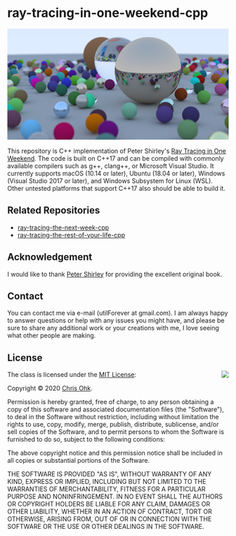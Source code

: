 # ray-tracing-in-one-weekend-cpp

<img src="./result.png" />

This repository is C++ implementation of Peter Shirley's [Ray Tracing in One Weekend](https://raytracing.github.io/books/RayTracingInOneWeekend.html). The code is built on C++17 and can be compiled with commonly available compilers such as g++, clang++, or Microsoft Visual Studio. It currently supports macOS (10.14 or later), Ubuntu (18.04 or later), Windows (Visual Studio 2017 or later), and Windows Subsystem for Linux (WSL). Other untested platforms that support C++17 also should be able to build it.

## Related Repositories

  * [ray-tracing-the-next-week-cpp](https://github.com/utilForever/ray-tracing-the-next-week-cpp)
  * [ray-tracing-the-rest-of-your-life-cpp](https://github.com/utilForever/ray-tracing-the-rest-of-your-life-cpp)

## Acknowledgement

I would like to thank [Peter Shirley](https://twitter.com/peter_shirley) for providing the excellent original book.

## Contact

You can contact me via e-mail (utilForever at gmail.com). I am always happy to answer questions or help with any issues you might have, and please be sure to share any additional work or your creations with me, I love seeing what other people are making.

## License

<img align="right" src="http://opensource.org/trademarks/opensource/OSI-Approved-License-100x137.png">

The class is licensed under the [MIT License](http://opensource.org/licenses/MIT):

Copyright &copy; 2020 [Chris Ohk](http://www.github.com/utilForever).

Permission is hereby granted, free of charge, to any person obtaining a copy of this software and associated documentation files (the "Software"), to deal in the Software without restriction, including without limitation the rights to use, copy, modify, merge, publish, distribute, sublicense, and/or sell copies of the Software, and to permit persons to whom the Software is furnished to do so, subject to the following conditions:

The above copyright notice and this permission notice shall be included in all copies or substantial portions of the Software.

THE SOFTWARE IS PROVIDED "AS IS", WITHOUT WARRANTY OF ANY KIND, EXPRESS OR IMPLIED, INCLUDING BUT NOT LIMITED TO THE WARRANTIES OF MERCHANTABILITY, FITNESS FOR A PARTICULAR PURPOSE AND NONINFRINGEMENT. IN NO EVENT SHALL THE AUTHORS OR COPYRIGHT HOLDERS BE LIABLE FOR ANY CLAIM, DAMAGES OR OTHER LIABILITY, WHETHER IN AN ACTION OF CONTRACT, TORT OR OTHERWISE, ARISING FROM, OUT OF OR IN CONNECTION WITH THE SOFTWARE OR THE USE OR OTHER DEALINGS IN THE SOFTWARE.
